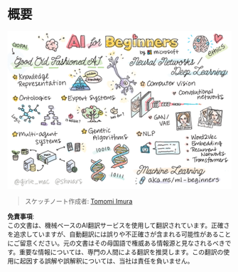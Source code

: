 # 概要

![概要のスケッチ](../../../translated_images/ai-overview.0857791951d19500d0ef8b803d77110c738dcafc52306e6d68724742cd4af167.ja.png)

> スケッチノート作成者: [Tomomi Imura](https://twitter.com/girlie_mac)

**免責事項**:  
この文書は、機械ベースのAI翻訳サービスを使用して翻訳されています。正確さを追求していますが、自動翻訳には誤りや不正確さが含まれる可能性があることにご留意ください。元の文書はその母国語で権威ある情報源と見なされるべきです。重要な情報については、専門の人間による翻訳を推奨します。この翻訳の使用に起因する誤解や誤解釈については、当社は責任を負いません。